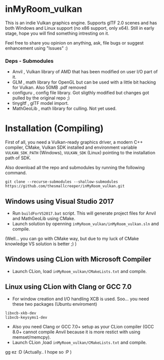 # inMyRoom_vulkan
This is an indie Vulkan graphics engine. Supports glTF 2.0 scenes and has both Windows and Linux support (no x86 support, only x64).
Still in early stage, hope you will find something intresting on it.

Feel free to share you opinion on anything, ask, file bugs or suggest enhancement using "Issues" :)

### Deps - Submodules
* Anvil , Vulkan library of AMD that has been modified on user I/O part of it.
* GLM , math library for OpenGL but can be used with a little bit hacking for Vulkan. Also 50MB .pdf removed
* configuru , config file library. Got sligthly modified but changes got pulled by the original repo ;)
* tinygltf , glTF model import.
* MathGeoLib , math library for culling. Not yet used.

# Installation (Compiling)

  First of all, you need a Vulkan-ready graphics driver, a modern C++ compiler, CMake, Vulkan SDK installed and environment variable `VULKAN_SDK_PATH` (Windows),  `VULKAN_SDK` (Linux) pointing to the installation path of SDK.
  
  Also download all the repo and submodules by running the following command.
  ```
git clone --recurse-submodules --shallow-submodules https://github.com/thesmallcreeper/inMyRoom_vulkan.git
  ```
 ## Windows using Visual Studio 2017
 
 * Run `buildForVS2017.bat` script. This will generate project files for Anvil and MathGeoLib using CMake.
 * Launch solution by openning `inMyRoom_vulkan/inMyRoom_vulkan.sln` and compile.
 
 (Well... you can go with CMake way, but due to my luck of CMake knowledge VS solution is better ;) )
 
 ## Windows using CLion with Microsoft Compiler
 
 * Launch CLion, load `inMyRoom_vulkan/CMakeLists.txt` and compile.
 
 ## Linux using CLion with Clang or GCC 7.0
 
 * For window creation and I/O handling XCB is used. Soo... you need these two packages (Ubuntu enviroment)
 ```
 libxcb-xkb-dev
 libxcb-keysyms1-dev
 ```
 * Also you need Clang or GCC 7.0+ setup as your CLion compiler (GCC 8.0+ cannot compile Anvil because it is more restict with using memset/memcpy).
 * Launch CLion ,load `inMyRoom_vulkan/CMakeLists.txt` and compile.
 
 gg ez :D (Actually.. I hope so :P )
 
